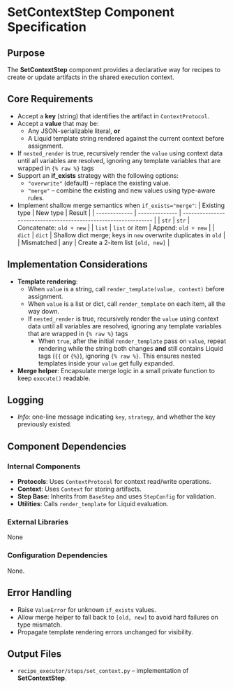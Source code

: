# SetContextStep Component Specification

## Purpose

The **SetContextStep** component provides a declarative way for recipes to create or update artifacts in the shared execution context.

## Core Requirements

- Accept a **key** (string) that identifies the artifact in `ContextProtocol`.
- Accept a **value** that may be:
  - Any JSON-serializable literal, **or**
  - A Liquid template string rendered against the current context before assignment.
- If `nested_render` is true, recursively render the `value` using context data until all variables are resolved, ignoring any template variables that are wrapped in `{% raw %}` tags
- Support an **if_exists** strategy with the following options:
  - `"overwrite"` (default) – replace the existing value.
  - `"merge"` – combine the existing and new values using type-aware rules.
- Implement shallow merge semantics when `if_exists="merge"`:
  | Existing type | New type | Result |
  | ------------- | -------------- | --------------------------------------------------------------- |
  | `str` | `str` | Concatenate: `old + new` |
  | `list` | `list` or item | Append: `old + new` |
  | `dict` | `dict` | Shallow dict merge; keys in `new` overwrite duplicates in `old` |
  | Mismatched | any | Create a 2-item list `[old, new]` |

## Implementation Considerations

- **Template rendering**:
  - When `value` is a string, call `render_template(value, context)` before assignment.
  - When `value` is a list or dict, call `render_template` on each item, all the way down.
  - If `nested_render` is true, recursively render the `value` using context data until all variables are resolved, ignoring any template variables that are wrapped in `{% raw %}` tags
    - When `true`, after the initial `render_template` pass on `value`, repeat rendering while the string both changes **and** still contains Liquid tags (`{{` or `{%}`), ignoring `{% raw %}`. This ensures nested templates inside your `value` get fully expanded.
- **Merge helper**: Encapsulate merge logic in a small private function to keep `execute()` readable.

## Logging

- _Info_: one-line message indicating `key`, `strategy`, and whether the key previously existed.

## Component Dependencies

### Internal Components

- **Protocols**: Uses `ContextProtocol` for context read/write operations.
- **Context**: Uses `Context` for storing artifacts.
- **Step Base**: Inherits from `BaseStep` and uses `StepConfig` for validation.
- **Utilities**: Calls `render_template` for Liquid evaluation.

### External Libraries

None

### Configuration Dependencies

None.

## Error Handling

- Raise `ValueError` for unknown `if_exists` values.
- Allow merge helper to fall back to `[old, new]` to avoid hard failures on type mismatch.
- Propagate template rendering errors unchanged for visibility.

## Output Files

- `recipe_executor/steps/set_context.py` – implementation of **SetContextStep**.
